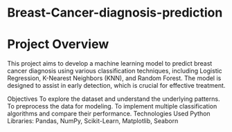 # Breast-Cancer-diagnosis-prediction

# Project Overview
This project aims to develop a machine learning model to predict breast cancer diagnosis using various classification techniques, including Logistic Regression, K-Nearest Neighbors (KNN), and Random Forest. The model is designed to assist in early detection, which is crucial for effective treatment.

Objectives
To explore the dataset and understand the underlying patterns.
To preprocess the data for modeling.
To implement multiple classification algorithms and compare their performance.
Technologies Used
Python
Libraries: Pandas, NumPy, Scikit-Learn, Matplotlib, Seaborn
